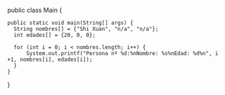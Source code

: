 public class Main {

	public static void main(String[] args) {
      String nombres[] = {"Shi Xuan", "n/a", "n/a"};
      int edades[] = {20, 0, 0};

      for (int i = 0; i < nombres.length; i++) {
          System.out.printf("Persona nº %d:%nNombre: %s%nEdad: %d%n", i +1, nombres[i], edades[i]);
      }
	}

}
